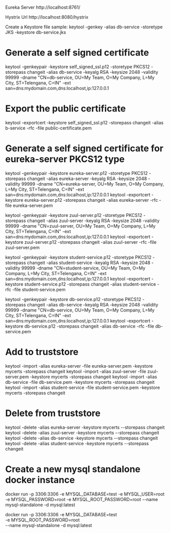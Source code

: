 Eureka Server
http://localhost:8761/

Hystrix Url
http://localhost:8080/hystrix

Create a Keystore file sample:
keytool -genkey -alias db-service -storetype JKS -keystore db-service.jks

# Generate a self signed certificate
keytool -genkeypair -keystore self_signed_ssl.p12 -storetype PKCS12 -storepass changeit -alias db-service -keyalg RSA -keysize 2048 -validity 99999 -dname "CN=db-service, OU=My Team, O=My Company, L=My City, ST=Telengana, C=IN" -ext san=dns:mydomain.com,dns:localhost,ip:127.0.0.1


# Export the public certificate
keytool -exportcert -keystore self_signed_ssl.p12 -storepass changeit -alias b-service -rfc -file public-certificate.pem


# Generate a self signed certificate for eureka-server PKCS12 type
keytool -genkeypair -keystore eureka-server.p12 -storetype PKCS12 -storepass changeit -alias eureka-server -keyalg RSA -keysize 2048 -validity 99999 -dname "CN=eureka-server, OU=My Team, O=My Company, L=My City, ST=Telengana, C=IN" -ext san=dns:mydomain.com,dns:localhost,ip:127.0.0.1
keytool -exportcert -keystore eureka-server.p12 -storepass changeit -alias eureka-server -rfc -file eureka-server.pem


keytool -genkeypair -keystore zuul-server.p12 -storetype PKCS12 -storepass changeit -alias zuul-server -keyalg RSA -keysize 2048 -validity 99999 -dname "CN=zuul-server, OU=My Team, O=My Company, L=My City, ST=Telengana, C=IN" -ext san=dns:mydomain.com,dns:localhost,ip:127.0.0.1
keytool -exportcert -keystore zuul-server.p12 -storepass changeit -alias zuul-server -rfc -file zuul-server.pem


keytool -genkeypair -keystore student-service.p12 -storetype PKCS12 -storepass changeit -alias student-service -keyalg RSA -keysize 2048 -validity 99999 -dname "CN=student-service, OU=My Team, O=My Company, L=My City, ST=Telengana, C=IN" -ext san=dns:mydomain.com,dns:localhost,ip:127.0.0.1
keytool -exportcert -keystore student-service.p12 -storepass changeit -alias student-service -rfc -file student-service.pem

keytool -genkeypair -keystore db-service.p12 -storetype PKCS12 -storepass changeit -alias db-service -keyalg RSA -keysize 2048 -validity 99999 -dname "CN=db-service, OU=My Team, O=My Company, L=My City, ST=Telengana, C=IN" -ext san=dns:mydomain.com,dns:localhost,ip:127.0.0.1
keytool -exportcert -keystore db-service.p12 -storepass changeit -alias db-service -rfc -file db-service.pem


# Add to truststore
keytool -import -alias eureka-server -file eureka-server.pem -keystore mycerts -storepass changeit
keytool -import -alias zuul-server -file zuul-server.pem -keystore mycerts -storepass changeit
keytool -import -alias db-service -file db-service.pem -keystore mycerts -storepass changeit
keytool -import -alias student-service -file student-service.pem -keystore mycerts -storepass changeit


# Delete from truststore
keytool -delete -alias eureka-server -keystore mycerts --storepass changeit
keytool -delete -alias zuul-server -keystore mycerts --storepass changeit
keytool -delete -alias db-service -keystore mycerts --storepass changeit
keytool -delete -alias student-service -keystore mycerts --storepass changeit

# Create a new mysql standalone docker instance
docker run -p 3306:3306 -e MYSQL_DATABASE=test -e MYSQL_USER=root -e MYSQL_PASSWORD=root -e MYSQL_ROOT_PASSWORD=root --name mysql-standalone -d mysql:latest

docker run -p 3306:3306 -e MYSQL_DATABASE=test \
    -e MYSQL_ROOT_PASSWORD=root \
    --name mysql-standalone -d mysql:latest